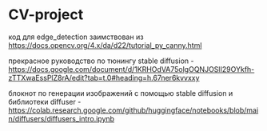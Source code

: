 # CV-project
код для edge_detection заимствован из https://docs.opencv.org/4.x/da/d22/tutorial_py_canny.html


прекрасное руководство по тюнингу stable diffusion - https://docs.google.com/document/d/1KRHOdVA75olgOQNJOSlI29OYkfh-zTTXwaEssPlZ8rA/edit?tab=t.0#heading=h.67ner6kvvxxy


блокнот по генерации изображений с помощью stable diffusion и библиотеки diffuser - https://colab.research.google.com/github/huggingface/notebooks/blob/main/diffusers/diffusers_intro.ipynb
